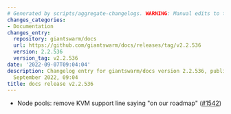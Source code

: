 ```yaml
---
# Generated by scripts/aggregate-changelogs. WARNING: Manual edits to this files will be overwritten.
changes_categories:
- Documentation
changes_entry:
  repository: giantswarm/docs
  url: https://github.com/giantswarm/docs/releases/tag/v2.2.536
  version: 2.2.536
  version_tag: v2.2.536
date: '2022-09-07T09:04:04'
description: Changelog entry for giantswarm/docs version 2.2.536, published on 07
  September 2022, 09:04
title: docs release v2.2.536
---
```


- Node pools: remove KVM support line saying "on our roadmap" ([#1542](https://github.com/giantswarm/docs/pull/1542))
